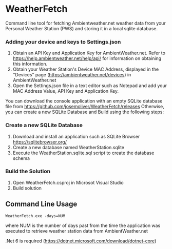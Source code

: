 # WeatherFetch
Command line tool for fetching Ambientweather.net weather data from your Personal Weather Station (PWS) and storing it in a local sqlite database.

### Adding your device and keys to Settings.json
1. Obtain an API Key and Application Key for AmbientWeather.net. Refer to https://help.ambientweather.net/help/api/ for information on obtaining this information.
2. Obtain your Weather Station's Device MAC Address, displayed in the "Devices" page (https://ambientweather.net/devices) in AmbientWeather.net
3. Open the Settings.json file in a text editor such as Notepad and add your MAC Address Value, API Key and Application Key.

You can download the console application with an empty SQLite database file from https://github.com/josemoliver/WeatherFetch/releases
Otherwise, you can create a new SQLite Database and Build using the following steps:

### Create a new SQLite Database
1. Download and install an application such as SQLite Browser https://sqlitebrowser.org/
2. Create a new database named WeatherStation.sqlite
3. Execute the WeatherStation.sqlite.sql script to create the database schema

### Build the Solution
1. Open WeatherFetch.csproj in Microsot Visual Studio
2. Build solution

## Command Line Usage

```WeatherFetch.exe -days=NUM```
  
where NUM is the number of days past from the time the application was executed to retrieve weather station data from AmbientWeather.net

.Net 6 is required (https://dotnet.microsoft.com/download/dotnet-core)
